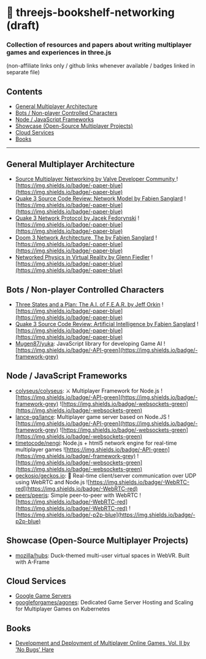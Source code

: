 # 📕 threejs-bookshelf-networking (draft)

### Collection of resources and papers about writing multiplayer games and experiences in three.js

(non-affiliate links only / github links whenever available / badges linked in separate file)

## Contents

- [General Multiplayer Architecture](#general-multiplayer-architecture)
- [Bots / Non-player Controlled Characters](#bots---non-player-controlled-characters)
- [Node / JavaScript Frameworks](#node---javascript-frameworks)
- [Showcase (Open-Source Multiplayer Projects)](#showcase--open-source-multiplayer-projects-)
- [Cloud Services](#cloud-services)
- [Books](#books)

---

## General Multiplayer Architecture

- [Source Multiplayer Networking by Valve Developer Community ](https://developer.valvesoftware.com/wiki/Source_Multiplayer_Networking) ![https://img.shields.io/badge/-paper-blue](https://img.shields.io/badge/-paper-blue)
- [Quake 3 Source Code Review: Network Model by Fabien Sanglard](https://fabiensanglard.net/quake3/network.php) ![https://img.shields.io/badge/-paper-blue](https://img.shields.io/badge/-paper-blue)
- [Quake 3 Network Protocol by Jacek Fedorynski](https://www.jfedor.org/quake3/) ![https://img.shields.io/badge/-paper-blue](https://img.shields.io/badge/-paper-blue)
- [Doom 3 Network Architecture, The by Fabien Sanglard](https://fabiensanglard.net/doom3_documentation/The-DOOM-III-Network-Architecture.pdf) ![https://img.shields.io/badge/-paper-blue](https://img.shields.io/badge/-paper-blue)
- [Networked Physics in Virtual Reality by Glenn Fiedler](https://gafferongames.com/post/networked_physics_in_virtual_reality/) ![https://img.shields.io/badge/-paper-blue](https://img.shields.io/badge/-paper-blue)

## Bots / Non-player Controlled Characters

- [Three States and a Plan: The A.I. of F.E.A.R. by Jeff Orkin](https://alumni.media.mit.edu/~jorkin/gdc2006_orkin_jeff_fear.pdf) ![https://img.shields.io/badge/-paper-blue](https://img.shields.io/badge/-paper-blue)
- [Quake 3 Source Code Review: Artificial Intelligence by Fabien Sanglard](https://fabiensanglard.net/quake3/a.i.php) ![https://img.shields.io/badge/-paper-blue](https://img.shields.io/badge/-paper-blue)
- [Mugen87/yuka](https://github.com/Mugen87/yuka): JavaScript library for developing Game AI ![https://img.shields.io/badge/-API-green](https://img.shields.io/badge/-framework-grey)

## Node / JavaScript Frameworks

- [colyseus/colyseus](https://colyseus.io/): ⚔️ Multiplayer Framework for Node.js ![https://img.shields.io/badge/-API-green](https://img.shields.io/badge/-framework-grey) ![https://img.shields.io/badge/-websockets-green](https://img.shields.io/badge/-websockets-green)
- [lance-gg/lance](https://github.com/lance-gg/Lance): Multiplayer game server based on Node.JS ![https://img.shields.io/badge/-API-green](https://img.shields.io/badge/-framework-grey) ![https://img.shields.io/badge/-websockets-green](https://img.shields.io/badge/-websockets-green)
- [timetocode/nengi](https://github.com/timetocode/nengi): Node.js + html5 network engine for real-time multiplayer games ![https://img.shields.io/badge/-API-green](https://img.shields.io/badge/-framework-grey) ![https://img.shields.io/badge/-websockets-green](https://img.shields.io/badge/-websockets-green)
- [geckosio/geckos.io](https://github.com/geckosio/geckos.io): 🦎 Real-time client/server communication over UDP using WebRTC and Node.js ![https://img.shields.io/badge/-WebRTC-red](https://img.shields.io/badge/-WebRTC-red)
- [peers/peerjs](https://github.com/peers/peerjs): Simple peer-to-peer with WebRTC ![https://img.shields.io/badge/-WebRTC-red](https://img.shields.io/badge/-WebRTC-red) ![https://img.shields.io/badge/-p2p-blue](https://img.shields.io/badge/-p2p-blue)

## Showcase (Open-Source Multiplayer Projects)
- [mozilla/hubs](https://github.com/mozilla/hubs): Duck-themed multi-user virtual spaces in WebVR. Built with A-Frame

## Cloud Services

- [Google Game Servers](https://cloud.google.com/game-servers)
- [googleforgames/agones](https://github.com/googleforgames/agones): Dedicated Game Server Hosting and Scaling for Multiplayer Games on Kubernetes

## Books

- [Development and Deployment of Multiplayer Online Games, Vol. II by 'No Bugs' Hare](https://www.amazon.com/Development-Deployment-Multiplayer-Online-Games/dp/3903213160)